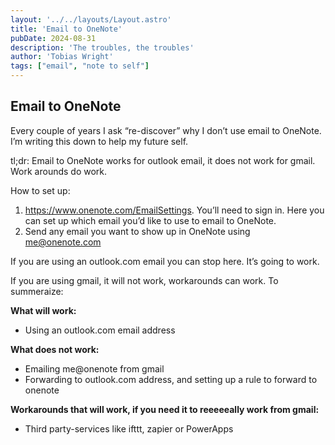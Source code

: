 ```yaml
---
layout: '../../layouts/Layout.astro'
title: 'Email to OneNote'
pubDate: 2024-08-31
description: 'The troubles, the troubles'
author: 'Tobias Wright'
tags: ["email", "note to self"]
---
```


## Email to OneNote

Every couple of years I ask “re-discover” why I don’t use email to OneNote. I’m writing this down to help my future self.

tl;dr: Email to OneNote works for outlook email, it does not work for gmail. Work arounds do work.

How to set up:
1.	https://www.onenote.com/EmailSettings. You’ll need to sign in. Here you can set up which email you’d like to use to email to OneNote.
2.	Send any email you want to show up in OneNote using me@onenote.com

If you are using an outlook.com email you can stop here. It’s going to work.

If you are using gmail, it will not work, workarounds can work. To summeraize:

**What will work:**
-	Using an outlook.com email address

**What does not work:**
- Emailing me@onenote from gmail
- Forwarding to outlook.com address, and setting up a rule to forward to onenote

**Workarounds that will work, if you need it to reeeeeally work from gmail:**
-	Third party-services like ifttt, zapier or PowerApps
